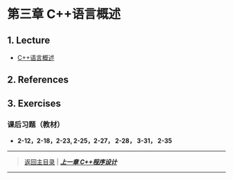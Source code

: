 # 第三章 C++语言概述
## 1. Lecture
- [C++语言概述](./PDFs/c%2B%2B2.pdf)

## 2. References

## 3. Exercises
### 课后习题（教材）
- **2-12，2-18，2-23, 2-25，2-27， 2-28， 3-31， 2-35**

---
> [返回主目录](https://cugwhp.github.io/OOPCPP/) | [***上一章 C++程序设计***](./Ch2_C++Program.md)
---
